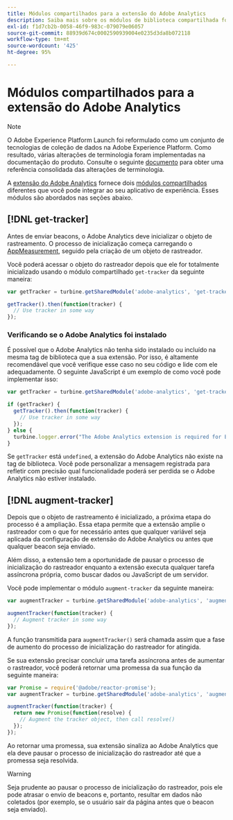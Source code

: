 ```yaml
---
title: Módulos compartilhados para a extensão do Adobe Analytics
description: Saiba mais sobre os módulos de biblioteca compartilhada fornecidos pela extensão de tag do Adobe Analytics na Adobe Experience Platform.
exl-id: f1d7cb2b-0058-46f9-983c-079079e06057
source-git-commit: 88939d674c0002590939004e0235d3da8b072118
workflow-type: tm+mt
source-wordcount: '425'
ht-degree: 95%

---
```


# Módulos compartilhados para a extensão do Adobe Analytics

>[!NOTE]
>
>O Adobe Experience Platform Launch foi reformulado como um conjunto de tecnologias de coleção de dados na Adobe Experience Platform. Como resultado, várias alterações de terminologia foram implementadas na documentação do produto. Consulte o seguinte [documento](../../../term-updates.md) para obter uma referência consolidada das alterações de terminologia.

A [extensão do Adobe Analytics](./overview.md) fornece dois [módulos compartilhados](../../../extension-dev/web/shared.md) diferentes que você pode integrar ao seu aplicativo de experiência. Esses módulos são abordados nas seções abaixo.

## [!DNL get-tracker]

Antes de enviar beacons, o Adobe Analytics deve inicializar o objeto de rastreamento. O processo de inicialização começa carregando o [AppMeasurement](https://experienceleague.adobe.com/docs/analytics/implementation/js/overview.html?lang=pt-BR), seguido pela criação de um objeto de rastreador.

Você poderá acessar o objeto do rastreador depois que ele for totalmente inicializado usando o módulo compartilhado `get-tracker` da seguinte maneira:

```js
var getTracker = turbine.getSharedModule('adobe-analytics', 'get-tracker');

getTracker().then(function(tracker) {
  // Use tracker in some way
});
```

### Verificando se o Adobe Analytics foi instalado

É possível que o Adobe Analytics não tenha sido instalado ou incluído na mesma tag de biblioteca que a sua extensão. Por isso, é altamente recomendável que você verifique esse caso no seu código e lide com ele adequadamente. O seguinte JavaScript é um exemplo de como você pode implementar isso:

```js
var getTracker = turbine.getSharedModule('adobe-analytics', 'get-tracker');

if (getTracker) {
  getTracker().then(function(tracker) {
    // Use tracker in some way
  });
} else {
  turbine.logger.error("The Adobe Analytics extension is required for Extension XYZ to function properly.");
}
```

Se `getTracker` está `undefined`, a extensão do Adobe Analytics não existe na tag de biblioteca. Você pode personalizar a mensagem registrada para refletir com precisão qual funcionalidade poderá ser perdida se o Adobe Analytics não estiver instalado.


## [!DNL augment-tracker]

Depois que o objeto de rastreamento é inicializado, a próxima etapa do processo é a ampliação. Essa etapa permite que a extensão amplie o rastreador com o que for necessário antes que qualquer variável seja aplicada da configuração de extensão do Adobe Analytics ou antes que qualquer beacon seja enviado.

Além disso, a extensão tem a oportunidade de pausar o processo de inicialização do rastreador enquanto a extensão executa qualquer tarefa assíncrona própria, como buscar dados ou JavaScript de um servidor.

Você pode implementar o módulo `augment-tracker` da seguinte maneira:

```js
var augmentTracker = turbine.getSharedModule('adobe-analytics', 'augment-tracker');

augmentTracker(function(tracker) {
  // Augment tracker in some way
});
```

A função transmitida para `augmentTracker()` será chamada assim que a fase de aumento do processo de inicialização do rastreador for atingida.

Se sua extensão precisar concluir uma tarefa assíncrona antes de aumentar o rastreador, você poderá retornar uma promessa da sua função da seguinte maneira:

```js
var Promise = require('@adobe/reactor-promise');
var augmentTracker = turbine.getSharedModule('adobe-analytics', 'augment-tracker');

augmentTracker(function(tracker) {
  return new Promise(function(resolve) {
    // Augment the tracker object, then call resolve()
  });
});
```

Ao retornar uma promessa, sua extensão sinaliza ao Adobe Analytics que ela deve pausar o processo de inicialização do rastreador até que a promessa seja resolvida.

>[!WARNING]
>
>Seja prudente ao pausar o processo de inicialização do rastreador, pois ele pode atrasar o envio de beacons e, portanto, resultar em dados não coletados (por exemplo, se o usuário sair da página antes que o beacon seja enviado).

